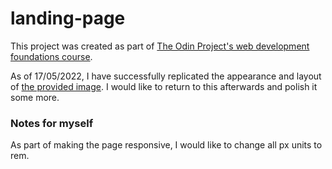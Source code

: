# landing-page

This project was created as part of [The Odin Project's web development foundations course](https://www.theodinproject.com/lessons/foundations-landing-page).

As of 17/05/2022, I have successfully replicated the appearance and layout of [the provided image](https://cdn.statically.io/gh/TheOdinProject/curriculum/main/foundations/html_css/project/odin-project.png). I would like to return to this afterwards and polish it some more.

### Notes for myself

As part of making the page responsive, I would like to change all px units to rem.